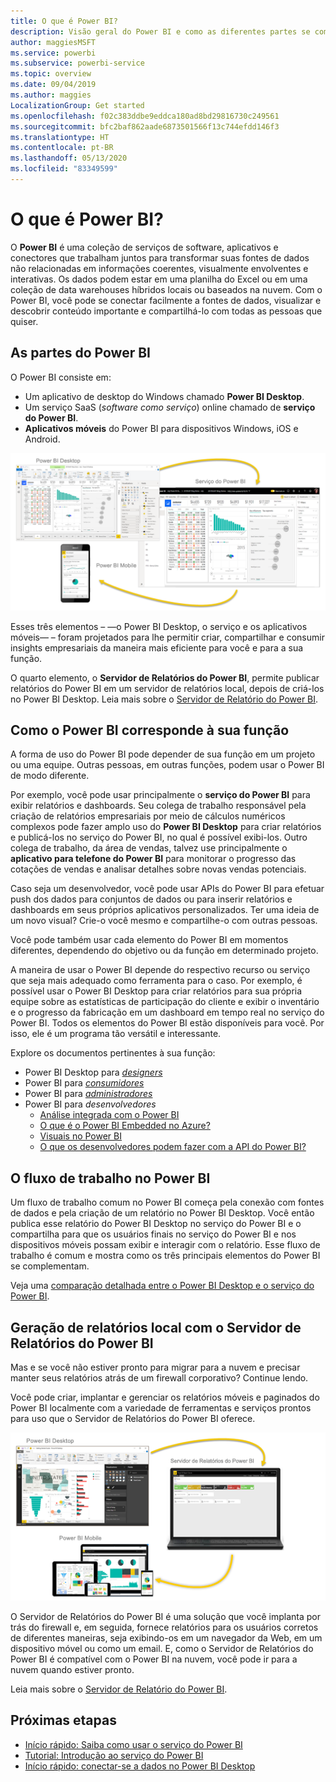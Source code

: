 ```yaml
---
title: O que é Power BI?
description: Visão geral do Power BI e como as diferentes partes se combinam – Power BI Desktop, serviço do Power BI, Power BI Mobile, Servidor de Relatórios e Power BI Embedded.
author: maggiesMSFT
ms.service: powerbi
ms.subservice: powerbi-service
ms.topic: overview
ms.date: 09/04/2019
ms.author: maggies
LocalizationGroup: Get started
ms.openlocfilehash: f02c383ddbe9eddca180ad8bd29816730c249561
ms.sourcegitcommit: bfc2baf862aade6873501566f13c744efdd146f3
ms.translationtype: HT
ms.contentlocale: pt-BR
ms.lasthandoff: 05/13/2020
ms.locfileid: "83349599"
---
```

# <a name="what-is-power-bi"></a>O que é Power BI?
O **Power BI** é uma coleção de serviços de software, aplicativos e conectores que trabalham juntos para transformar suas fontes de dados não relacionadas em informações coerentes, visualmente envolventes e interativas. Os dados podem estar em uma planilha do Excel ou em uma coleção de data warehouses híbridos locais ou baseados na nuvem. Com o Power BI, você pode se conectar facilmente a fontes de dados, visualizar e descobrir conteúdo importante e compartilhá-lo com todas as pessoas que quiser.

## <a name="the-parts-of-power-bi"></a>As partes do Power BI
O Power BI consiste em: 
- Um aplicativo de desktop do Windows chamado **Power BI Desktop**.
- Um serviço SaaS (*software como serviço*) online chamado de **serviço do Power BI**. 
- **Aplicativos móveis** do Power BI para dispositivos Windows, iOS e Android.

![Power BI Desktop, serviço, Mobile](media/power-bi-overview/power-bi-overview-blocks.png)

Esses três elementos – &mdash;o Power BI Desktop, o serviço e os aplicativos móveis&mdash; – foram projetados para lhe permitir criar, compartilhar e consumir insights empresariais da maneira mais eficiente para você e para a sua função.

O quarto elemento, o **Servidor de Relatórios do Power BI**, permite publicar relatórios do Power BI em um servidor de relatórios local, depois de criá-los no Power BI Desktop. Leia mais sobre o [Servidor de Relatório do Power BI](#on-premises-reporting-with-power-bi-report-server).

## <a name="how-power-bi-matches-your-role"></a>Como o Power BI corresponde à sua função
A forma de uso do Power BI pode depender de sua função em um projeto ou uma equipe. Outras pessoas, em outras funções, podem usar o Power BI de modo diferente.

Por exemplo, você pode usar principalmente o **serviço do Power BI** para exibir relatórios e dashboards. Seu colega de trabalho responsável pela criação de relatórios empresariais por meio de cálculos numéricos complexos pode fazer amplo uso do **Power BI Desktop** para criar relatórios e publicá-los no serviço do Power BI, no qual é possível exibi-los. Outro colega de trabalho, da área de vendas, talvez use principalmente o **aplicativo para telefone do Power BI** para monitorar o progresso das cotações de vendas e analisar detalhes sobre novas vendas potenciais.

Caso seja um desenvolvedor, você pode usar APIs do Power BI para efetuar push dos dados para conjuntos de dados ou para inserir relatórios e dashboards em seus próprios aplicativos personalizados. Ter uma ideia de um novo visual? Crie-o você mesmo e compartilhe-o com outras pessoas.  

Você pode também usar cada elemento do Power BI em momentos diferentes, dependendo do objetivo ou da função em determinado projeto.

A maneira de usar o Power BI depende do respectivo recurso ou serviço que seja mais adequado como ferramenta para o caso. Por exemplo, é possível usar o Power BI Desktop para criar relatórios para sua própria equipe sobre as estatísticas de participação do cliente e exibir o inventário e o progresso da fabricação em um dashboard em tempo real no serviço do Power BI. Todos os elementos do Power BI estão disponíveis para você. Por isso, ele é um programa tão versátil e interessante.

Explore os documentos pertinentes à sua função:
- Power BI Desktop para [*designers*](desktop-what-is-desktop.md)
- Power BI para [*consumidores*](../consumer/end-user-consumer.md)
- Power BI para [*administradores*](../admin/service-admin-administering-power-bi-in-your-organization.md)
- Power BI para *desenvolvedores*
    * [Análise integrada com o Power BI](../developer/embedded/embedding.md)
    * [O que é o Power BI Embedded no Azure?](../developer/embedded/azure-pbie-what-is-power-bi-embedded.md)
    * [Visuais no Power BI](../developer/visuals/power-bi-custom-visuals.md)
    * [O que os desenvolvedores podem fazer com a API do Power BI?](../developer/automation/overview-of-power-bi-rest-api.md)

## <a name="the-flow-of-work-in-power-bi"></a>O fluxo de trabalho no Power BI
Um fluxo de trabalho comum no Power BI começa pela conexão com fontes de dados e pela criação de um relatório no Power BI Desktop. Você então publica esse relatório do Power BI Desktop no serviço do Power BI e o compartilha para que os usuários finais no serviço do Power BI e nos dispositivos móveis possam exibir e interagir com o relatório.
Esse fluxo de trabalho é comum e mostra como os três principais elementos do Power BI se complementam.

Veja uma [comparação detalhada entre o Power BI Desktop e o serviço do Power BI](../fundamentals/service-service-vs-desktop.md).

## <a name="on-premises-reporting-with-power-bi-report-server"></a>Geração de relatórios local com o Servidor de Relatórios do Power BI

Mas e se você não estiver pronto para migrar para a nuvem e precisar manter seus relatórios atrás de um firewall corporativo?  Continue lendo.

Você pode criar, implantar e gerenciar os relatórios móveis e paginados do Power BI localmente com a variedade de ferramentas e serviços prontos para uso que o Servidor de Relatórios do Power BI oferece.

![diagrama para local](media/power-bi-overview/power-bi-report-server2.png)

O Servidor de Relatórios do Power BI é uma solução que você implanta por trás do firewall e, em seguida, fornece relatórios para os usuários corretos de diferentes maneiras, seja exibindo-os em um navegador da Web, em um dispositivo móvel ou como um email. E, como o Servidor de Relatórios do Power BI é compatível com o Power BI na nuvem, você pode ir para a nuvem quando estiver pronto. 

Leia mais sobre o [Servidor de Relatório do Power BI](../report-server/get-started.md).

## <a name="next-steps"></a>Próximas etapas
- [Início rápido: Saiba como usar o serviço do Power BI](../service-the-new-power-bi-experience.md)   
- [Tutorial: Introdução ao serviço do Power BI](service-get-started.md)
- [Início rápido: conectar-se a dados no Power BI Desktop](../connect-data/desktop-quickstart-connect-to-data.md)
